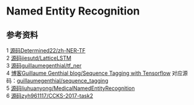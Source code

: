 # Named Entity Recognition

## 参考资料

1  [源码Determined22/zh-NER-TF](https://github.com/Determined22/zh-NER-TF)<br>
2  [源码jiesutd/LatticeLSTM](https://github.com/jiesutd/LatticeLSTM)<br>
3  [源码guillaumegenthial/tf_ner](https://github.com/guillaumegenthial/tf_ner)<br>
4  [博客Guillaume Genthial blog/Sequence Tagging with Tensorflow](https://guillaumegenthial.github.io/sequence-tagging-with-tensorflow.html)
对应源码：[guillaumegenthial/sequence_tagging](https://github.com/guillaumegenthial/sequence_tagging)<br>
5  [源码liuhuanyong/MedicalNamedEntityRecognition](https://github.com/liuhuanyong/MedicalNamedEntityRecognition)<br>
6  [源码zyh961117/CCKS-2017-task2](https://github.com/zyh961117/CCKS-2017-task2)<br>

